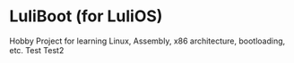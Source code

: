 # LuliBoot (for LuliOS)

Hobby Project for learning Linux, Assembly, x86 architecture, bootloading, etc.
Test
Test2
